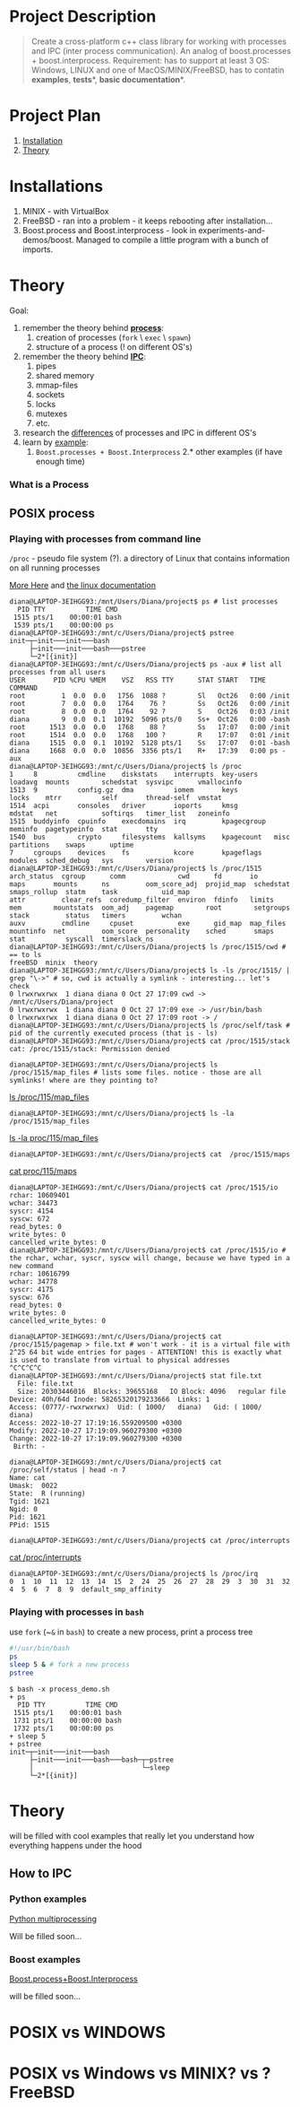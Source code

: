 # Project Description

> Create a cross-platform c++ class library for working with processes and IPC (inter process communication). An analog of boost.processes + boost.interprocess. Requirement: has to support at least 3 OS: Windows, LINUX and one of MacOS/MINIX/FreeBSD, has to contatin **examples**, **tests***, **basic documentation***.

# Project Plan

1. [Installation](#installation)
2. [Theory](#theory)

# Installations

1) MINIX - with VirtualBox
2) FreeBSD - ran into a problem - it keeps rebooting after installation...
3) Boost.process and Boost.interprocess - look in experiments-and-demos/boost. Managed to compile a little program with a bunch of imports.

# Theory

Goal: 
1. remember the theory behind [**process**](#what-is-a-process):
	1. creation of processes (```fork``` \ ```exec``` \ ```spawn```)
	2. structure of a process (! on different OS's)
2. remember the theory behind [**IPC**](#how-to-ipc):
	1. pipes
	2. shared memory
	3. mmap-files
	4. sockets
	5. locks
	6. mutexes
	7. etc.
3. research the [differences](#ipc-approaches) of processes and IPC in different OS's
4. learn by [example](#how-others-did-it):
	1. ```Boost.processes + Boost.Interprocess```
	2.* other examples (if have enough time) 

### What is a Process


## POSIX process


### Playing with processes from command line

```/proc``` - pseudo file system (?). a directory of Linux that contains information on all running processes

[More Here](https://www.kernel.org/doc/Documentation/filesystems/proc.txt) and [the linux documentation](https://man7.org/linux/man-pages/man5/proc.5.html)

```console
diana@LAPTOP-3EIHGG93:/mnt/Users/Diana/project$ ps # list processes
  PID TTY          TIME CMD
 1515 pts/1    00:00:01 bash
 1539 pts/1    00:00:00 ps
diana@LAPTOP-3EIHGG93:/mnt/c/Users/Diana/project$ pstree
init─┬─init───init───bash
     ├─init───init───bash───pstree
     └─2*[{init}]
diana@LAPTOP-3EIHGG93:/mnt/c/Users/Diana/project$ ps -aux # list all processes from all users
USER       PID %CPU %MEM    VSZ   RSS TTY      STAT START   TIME COMMAND
root         1  0.0  0.0   1756  1088 ?        Sl   Oct26   0:00 /init
root         7  0.0  0.0   1764    76 ?        Ss   Oct26   0:00 /init
root         8  0.0  0.0   1764    92 ?        S    Oct26   0:03 /init
diana        9  0.0  0.1  10192  5096 pts/0    Ss+  Oct26   0:00 -bash
root      1513  0.0  0.0   1768    88 ?        Ss   17:07   0:00 /init
root      1514  0.0  0.0   1768   100 ?        R    17:07   0:01 /init
diana     1515  0.0  0.1  10192  5128 pts/1    Ss   17:07   0:01 -bash
diana     1668  0.0  0.0  10856  3356 pts/1    R+   17:39   0:00 ps -aux
diana@LAPTOP-3EIHGG93:/mnt/c/Users/Diana/project$ ls /proc
1     8          cmdline    diskstats    interrupts  key-users    loadavg  mounts        schedstat  sysvipc      vmallocinfo
1513  9          config.gz  dma          iomem       keys         locks    mtrr          self       thread-self  vmstat
1514  acpi       consoles   driver       ioports     kmsg         mdstat   net           softirqs   timer_list   zoneinfo
1515  buddyinfo  cpuinfo    execdomains  irq         kpagecgroup  meminfo  pagetypeinfo  stat       tty
1540  bus        crypto     filesystems  kallsyms    kpagecount   misc     partitions    swaps      uptime
7     cgroups    devices    fs           kcore       kpageflags   modules  sched_debug   sys        version
diana@LAPTOP-3EIHGG93:/mnt/c/Users/Diana/project$ ls /proc/1515
arch_status  cgroup      comm             cwd      fd       io         maps       mounts      ns         oom_score_adj  projid_map  schedstat  smaps_rollup  statm    task           uid_map
attr         clear_refs  coredump_filter  environ  fdinfo   limits     mem        mountstats  oom_adj    pagemap        root        setgroups  stack         status   timers         wchan
auxv         cmdline     cpuset           exe      gid_map  map_files  mountinfo  net         oom_score  personality    sched       smaps      stat          syscall  timerslack_ns
diana@LAPTOP-3EIHGG93:/mnt/c/Users/Diana/project$ ls /proc/1515/cwd # == to ls
freeBSD  minix  theory
diana@LAPTOP-3EIHGG93:/mnt/c/Users/Diana/project$ ls -ls /proc/1515/ | grep "\->" # so, cwd is actually a symlink - interesting... let's check
0 lrwxrwxrwx  1 diana diana 0 Oct 27 17:09 cwd -> /mnt/c/Users/Diana/project
0 lrwxrwxrwx  1 diana diana 0 Oct 27 17:09 exe -> /usr/bin/bash
0 lrwxrwxrwx  1 diana diana 0 Oct 27 17:09 root -> /
diana@LAPTOP-3EIHGG93:/mnt/c/Users/Diana/project$ ls /proc/self/task # pid of the currently executed process (that is - ls)
diana@LAPTOP-3EIHGG93:/mnt/c/Users/Diana/project$ cat /proc/1515/stack
cat: /proc/1515/stack: Permission denied
```

```console
diana@LAPTOP-3EIHGG93:/mnt/c/Users/Diana/project$ ls /proc/1515/map_files # lists some files. notice - those are all symlinks! where are they pointing to?
```
[ls /proc/115/map_files](./theory/ls.proc.115.map_files.txt)

```console
diana@LAPTOP-3EIHGG93:/mnt/c/Users/Diana/project$ ls -la /proc/1515/map_files
```
[ls -la proc/115/map_files](./theory/ls.-la.proc.1515.map_files.txt)

```console
diana@LAPTOP-3EIHGG93:/mnt/c/Users/Diana/project$ cat  /proc/1515/maps
```
[cat proc/115/maps](./theory/cat.proc.1515.maps.txt)

```console
diana@LAPTOP-3EIHGG93:/mnt/c/Users/Diana/project$ cat /proc/1515/io
rchar: 10609401
wchar: 34473
syscr: 4154
syscw: 672
read_bytes: 0
write_bytes: 0
cancelled_write_bytes: 0
diana@LAPTOP-3EIHGG93:/mnt/c/Users/Diana/project$ cat /proc/1515/io # the rchar, wchar, syscr, syscw will change, because we have typed in a new command
rchar: 10616799
wchar: 34778
syscr: 4175
syscw: 676
read_bytes: 0
write_bytes: 0
cancelled_write_bytes: 0
```

```console
diana@LAPTOP-3EIHGG93:/mnt/c/Users/Diana/project$ cat /proc/1515/pagemap > file.txt # won't work - it is a virtual file with 2^25 64 bit wide entries for pages - ATTENTION! this is exactly what is used to translate from virtual to physical addresses
^C^C^C^C
diana@LAPTOP-3EIHGG93:/mnt/c/Users/Diana/project$ stat file.txt
  File: file.txt
  Size: 20303446016  Blocks: 39655168   IO Block: 4096   regular file
Device: 40h/64d Inode: 58265320179233666  Links: 1
Access: (0777/-rwxrwxrwx)  Uid: ( 1000/   diana)   Gid: ( 1000/   diana)
Access: 2022-10-27 17:19:16.559209500 +0300
Modify: 2022-10-27 17:19:09.960279300 +0300
Change: 2022-10-27 17:19:09.960279300 +0300
 Birth: -
```

```console
diana@LAPTOP-3EIHGG93:/mnt/c/Users/Diana/project$ cat  /proc/self/status | head -n 7
Name: cat
Umask:  0022
State:  R (running)
Tgid: 1621
Ngid: 0
Pid: 1621
PPid: 1515
```

```console
diana@LAPTOP-3EIHGG93:/mnt/c/Users/Diana/project$ cat /proc/interrupts
```
[cat /proc/interrupts](./theory/cat.proc.interrupts.txt)
``` 
diana@LAPTOP-3EIHGG93:/mnt/c/Users/Diana/project$ ls /proc/irq
0  1  10  11  12  13  14  15  2  24  25  26  27  28  29  3  30  31  32  4  5  6  7  8  9  default_smp_affinity
```

### Playing with processes in ```bash```

use ```fork``` (~```&``` in ```bash```) to create a new process, print a process tree

```bash
#!/usr/bin/bash
ps
sleep 5 & # fork a new process
pstree
```
```shell
$ bash -x process_demo.sh
+ ps
  PID TTY          TIME CMD
 1515 pts/1    00:00:01 bash
 1731 pts/1    00:00:00 bash
 1732 pts/1    00:00:00 ps
+ sleep 5
+ pstree
init─┬─init───init───bash
     ├─init───init───bash───bash─┬─pstree
     │                           └─sleep
     └─2*[{init}]
```

# Theory

will be filled with cool examples that really let you understand how everything happens under the hood

## How to IPC

### Python examples

[Python multiprocessing](https://docs.python.org/3/library/multiprocessing.html)

Will be filled soon...

### Boost examples

[Boost.process+Boost.Interprocess](https://www.boost.org/)

will be filled soon...

# POSIX vs WINDOWS

# POSIX vs Windows vs MINIX? vs ?FreeBSD

